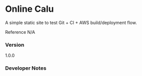 # Online Calu

A simple static site to test Git + CI + AWS build/deployment flow.


Reference
N/A
### Version
1.0.0

### Developer Notes